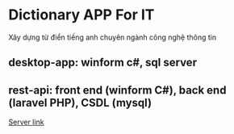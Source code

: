 # Dictionary APP For IT

Xây dựng từ điển tiếng anh chuyên ngành công nghệ thông tin

## desktop-app: winform c#, sql server

## rest-api: front end (winform C#), back end (laravel PHP), CSDL (mysql)

[Server link](https://github.com/quanghuybest2k2/dictionary-server)
